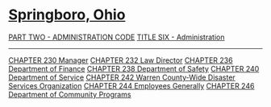 [Springboro, Ohio](indexee20.html)
==================================

[PART TWO - ADMINISTRATION CODE](1505a412.html) [TITLE SIX -
Administration](16eba412.html)

* * * * *

[CHAPTER 230 Manager](16f8a412.html) [CHAPTER 232 Law
Director](1759a412.html) [CHAPTER 236 Department of
Finance](1783a412.html) [CHAPTER 238 Department of
Safety](17cea412.html) [CHAPTER 240 Department of
Service](1802a412.html) [CHAPTER 242 Warren County-Wide Disaster
Services Organization](1836a412.html) [CHAPTER 244 Employees
Generally](1845a412.html) [CHAPTER 246 Department of Community
Programs](1883a412.html)
